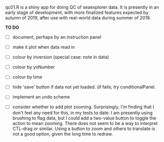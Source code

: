 qc01.R is a shiny app for doing QC of seaexplorer data. It is presently in an
early stage of development, with more finalized features expected by autumn of
2019, after use with real-world data during summer of 2019.

**TO DO**

* [ ] document, perhaps by an instruction panel
* [ ] make it plot when data read in
* [ ] colour by inversion (special case: note in data)
* [ ] colour by yoNumber
* [ ] colour by time
* [ ] hide 'save' button if data not yet loaded. (if fails; try conditionalPanel.
* [ ] implement an undo scheme
* [ ] consider whether to add plot zooming. Surprisingly, I'm finding that I
   don't feel any need for this, in my tests to date. I am presently using
brushing to flag data, but I could add a two-value button to toggle the action
to mean zooming. There does not seem to be a way to interpret CTL-drag or
similar. Using a button to zoom and others to translate is not a good option,
given the long time to redraw.


